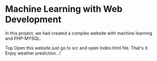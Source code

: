 # Machine Learning with Web Development
In this project, we had created a complex website with machine learning and PHP-MYSQL.

Top Open this website just go to src and open Index.html file.
That's it.
Enjoy weather prediction...!
